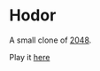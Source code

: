 # Hodor
A small clone of [2048](http://gabrielecirulli.github.io/2048/).

Play it [here](http://volox.github.com/2048-hodor)